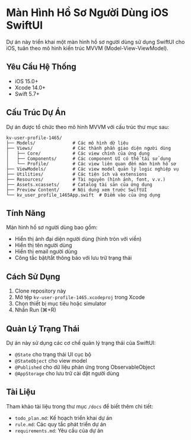 # Màn Hình Hồ Sơ Người Dùng iOS SwiftUI

Dự án này triển khai một màn hình hồ sơ người dùng sử dụng SwiftUI cho iOS, tuân theo mô hình kiến trúc MVVM (Model-View-ViewModel).

## Yêu Cầu Hệ Thống
- iOS 15.0+
- Xcode 14.0+
- Swift 5.7+

## Cấu Trúc Dự Án

Dự án được tổ chức theo mô hình MVVM với cấu trúc thư mục sau:

```
kv-user-profile-1465/
├── Models/              # Các mô hình dữ liệu
├── Views/               # Các thành phần giao diện người dùng
│   ├── Core/            # Các view chính của ứng dụng
│   ├── Components/      # Các component UI có thể tái sử dụng
│   └── Profile/         # Các view liên quan đến màn hình hồ sơ
├── ViewModels/          # Các view model quản lý logic nghiệp vụ
├── Utilities/           # Các tiện ích và extensions
├── Resources/           # Tài nguyên (hình ảnh, font, v.v.)
├── Assets.xcassets/     # Catalog tài sản của ứng dụng
├── Preview Content/     # Nội dung xem trước SwiftUI
└── kv_user_profile_1465App.swift  # Điểm vào của ứng dụng
```

## Tính Năng

Màn hình hồ sơ người dùng bao gồm:
- Hiển thị ảnh đại diện người dùng (hình tròn với viền)
- Hiển thị tên người dùng
- Hiển thị email người dùng
- Công tắc bật/tắt thông báo với lưu trữ trạng thái

## Cách Sử Dụng

1. Clone repository này
2. Mở tệp `kv-user-profile-1465.xcodeproj` trong Xcode
3. Chọn thiết bị mục tiêu hoặc simulator
4. Nhấn Run (⌘+R)

## Quản Lý Trạng Thái

Dự án này sử dụng các cơ chế quản lý trạng thái của SwiftUI:
- `@State` cho trạng thái UI cục bộ
- `@StateObject` cho view model
- `@Published` cho dữ liệu phản ứng trong ObservableObject
- `@AppStorage` cho lưu trữ cài đặt người dùng

## Tài Liệu

Tham khảo tài liệu trong thư mục `/docs` để biết thêm chi tiết:
- `todo_plan.md`: Kế hoạch triển khai dự án
- `rule.md`: Các quy tắc phát triển dự án
- `requirements.md`: Yêu cầu của dự án